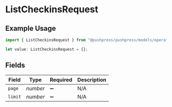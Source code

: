 # ListCheckinsRequest

## Example Usage

```typescript
import { ListCheckinsRequest } from "@pushpress/pushpress/models/operations";

let value: ListCheckinsRequest = {};
```

## Fields

| Field              | Type               | Required           | Description        |
| ------------------ | ------------------ | ------------------ | ------------------ |
| `page`             | *number*           | :heavy_minus_sign: | N/A                |
| `limit`            | *number*           | :heavy_minus_sign: | N/A                |
